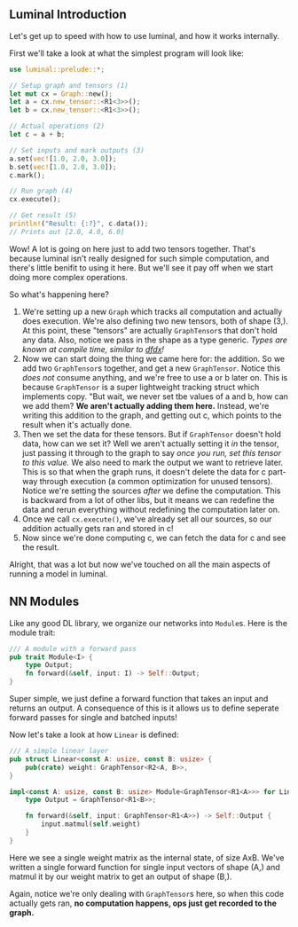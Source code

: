 ## Luminal Introduction

Let's get up to speed with how to use luminal, and how it works internally.

First we'll take a look at what the simplest program will look like:
```rust
use luminal::prelude::*;

// Setup graph and tensors (1)
let mut cx = Graph::new();
let a = cx.new_tensor::<R1<3>>();
let b = cx.new_tensor::<R1<3>>();

// Actual operations (2)
let c = a + b;

// Set inputs and mark outputs (3)
a.set(vec![1.0, 2.0, 3.0]);
b.set(vec![1.0, 2.0, 3.0]);
c.mark();

// Run graph (4)
cx.execute();

// Get result (5)
println!("Result: {:?}", c.data());
// Prints out [2.0, 4.0, 6.0]
```
Wow! A lot is going on here just to add two tensors together. That's because luminal isn't really designed for such simple computation, and there's little benifit to using it here. But we'll see it pay off when we start doing more complex operations.

So what's happening here?
1) We're setting up a new `Graph` which tracks all computation and actually does execution. We're also defining two new tensors, both of shape (3,). At this point, these "tensors" are actually `GraphTensor`s that don't hold any data. Also, notice we pass in the shape as a type generic. *Types are known at compile time, similar to [dfdx](https://github.com/coreylowman/dfdx)!*
2) Now we can start doing the thing we came here for: the addition. So we add two `GraphTensor`s together, and get a new `GraphTensor`. Notice this *does not* consume anything, and we're free to use a or b later on. This is because `GraphTensor` is a super lightweight tracking struct which implements copy. "But wait, we never set tbe values of a and b, how can we add them? **We aren't actually adding them here.** Instead, we're writing this addition to the graph, and getting out c, which points to the result when it's actually done.
3) Then we set the data for these tensors. But if `GraphTensor` doesn't hold data, how can we set it? Well we aren't actually setting it *in* the tensor, just passing it through to the graph to say *once you run, set this tensor to this value.* We also need to mark the output we want to retrieve later. This is so that when the graph runs, it doesn't delete the data for c part-way through execution (a common optimization for unused tensors). Notice we're setting the sources *after* we define the computation. This is backward from a lot of other libs, but it means we can redefine the data and rerun everything without redefining the computation later on.
4) Once we call `cx.execute()`, we've already set all our sources, so our addition actually gets ran and stored in c!
5) Now since we're done computing c, we can fetch the data for c and see the result.

Alright, that was a lot but now we've touched on all the main aspects of running a model in luminal.

## NN Modules
Like any good DL library, we organize our networks into `Module`s. Here is the module trait:
```rust
/// A module with a forward pass
pub trait Module<I> {
    type Output;
    fn forward(&self, input: I) -> Self::Output;
}
```
Super simple, we just define a forward function that takes an input and returns an output. A consequence of this is it allows us to define seperate forward passes for single and batched inputs!

Now let's take a look at how `Linear` is defined:
```rust
/// A simple linear layer
pub struct Linear<const A: usize, const B: usize> {
    pub(crate) weight: GraphTensor<R2<A, B>>,
}

impl<const A: usize, const B: usize> Module<GraphTensor<R1<A>>> for Linear<A, B> {
    type Output = GraphTensor<R1<B>>;

    fn forward(&self, input: GraphTensor<R1<A>>) -> Self::Output {
        input.matmul(self.weight)
    }
}
```
Here we see a single weight matrix as the internal state, of size AxB. We've written a single forward function for single input vectors of shape (A,) and matmul it by our weight matrix to get an output of shape (B,).

Again, notice we're only dealing with `GraphTensor`s here, so when this code actually gets ran, **no computation happens, ops just get recorded to the graph.**
